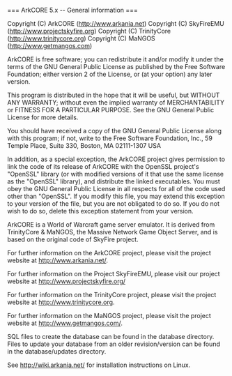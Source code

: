 === ArkCORE 5.x -- General information ===

Copyright (C) ArkCORE      (http://www.arkania.net)
Copyright (C) SkyFireEMU  (http://www.projectskyfire.org)
Copyright (C) TrinityCore (http://www.trinitycore.org)
Copyright (C) MaNGOS      (http://www.getmangos.com)

  ArkCORE is free software; you can redistribute it and/or modify
  it under the terms of the GNU General Public License as published by
  the Free Software Foundation; either version 2 of the License, or
  (at your option) any later version.

  This program is distributed in the hope that it will be useful,
  but WITHOUT ANY WARRANTY; without even the implied warranty of
  MERCHANTABILITY or FITNESS FOR A PARTICULAR PURPOSE.  See the
  GNU General Public License for more details.

  You should have received a copy of the GNU General Public License
  along with this program; if not, write to the Free Software
  Foundation, Inc., 59 Temple Place, Suite 330, Boston, MA  02111-1307  USA

  In addition, as a special exception, the ArkCORE project
  gives permission to link the code of its release of ArkCORE with
  the OpenSSL project's "OpenSSL" library (or with modified versions of
  it that use the same license as the "OpenSSL" library), and distribute
  the linked executables.  You must obey the GNU General Public License
  in all respects for all of the code used other than "OpenSSL".  If you
  modify this file, you may extend this exception to your version of the
  file, but you are not obligated to do so.  If you do not wish to do
  so, delete this exception statement from your version.

ArkCORE is a World of Warcraft game server emulator. It is derived
from TrinityCore & MaNGOS, the Massive Network Game Object Server, and is based on the
original code of SkyFire project.

For further information on the ArkCORE project, please visit the
project website at http://www.arkania.net/.

For further information on the Project SkyFireEMU, please visit our
project website at http://www.projectskyfire.org/

For further information on the TrinityCore project, please visit the
project website at http://www.trinitycore.org.

For further information on the MaNGOS project, please visit the
project website at http://www.getmangos.com/.

SQL files to create the database can be found in the database directory. Files
to update your database from an older revision/version can be found in the
database/updates directory.

See http://wiki.arkania.net/ for installation instructions on Linux.
